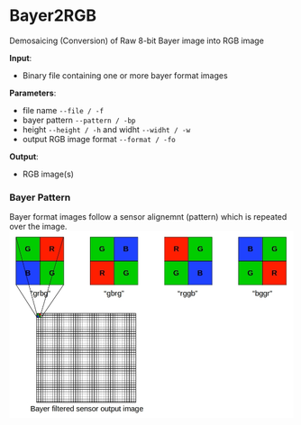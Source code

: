 # Bayer2RGB
Demosaicing (Conversion) of Raw 8-bit Bayer image into RGB image
<br>

**Input**: 
  - Binary file containing one or more bayer format images
  
**Parameters**: 
  - file name ``` --file / -f ```
  - bayer pattern ``` --pattern / -bp ```
  - height ``` --height / -h ``` and widht ``` --widht / -w ```
  - output RGB image format ``` --format / -fo ```

**Output**: 
  - RGB image(s)

### Bayer Pattern
Bayer format images follow a sensor alignemnt (pattern) which is repeated over the image.
<br>
![bayer pattern explanation](<Bayer Pattern.jpg>)

